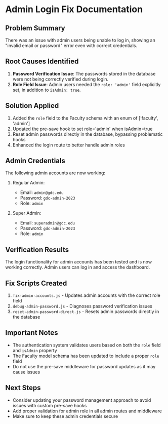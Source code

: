 # Admin Login Fix Documentation

## Problem Summary
There was an issue with admin users being unable to log in, showing an "invalid email or password" error even with correct credentials.

## Root Causes Identified
1. **Password Verification Issue**: The passwords stored in the database were not being correctly verified during login.
2. **Role Field Issue**: Admin users needed the `role: 'admin'` field explicitly set, in addition to `isAdmin: true`.

## Solution Applied
1. Added the `role` field to the Faculty schema with an enum of ['faculty', 'admin']
2. Updated the pre-save hook to set role='admin' when isAdmin=true
3. Reset admin passwords directly in the database, bypassing problematic hooks
4. Enhanced the login route to better handle admin roles

## Admin Credentials
The following admin accounts are now working:

1. Regular Admin:
   - Email: `admin@gdc.edu`
   - Password: `gdc-admin-2023`
   - Role: `admin`

2. Super Admin:
   - Email: `superadmin@gdc.edu`
   - Password: `gdc-admin-2023`
   - Role: `admin`

## Verification Results
The login functionality for admin accounts has been tested and is now working correctly. Admin users can log in and access the dashboard.

## Fix Scripts Created
1. `fix-admin-accounts.js` - Updates admin accounts with the correct role field
2. `debug-admin-password.js` - Diagnoses password verification issues
3. `reset-admin-password-direct.js` - Resets admin passwords directly in the database

## Important Notes
- The authentication system validates users based on both the `role` field and `isAdmin` property
- The Faculty model schema has been updated to include a proper `role` field
- Do not use the pre-save middleware for password updates as it may cause issues

## Next Steps
- Consider updating your password management approach to avoid issues with custom pre-save hooks
- Add proper validation for admin role in all admin routes and middleware
- Make sure to keep these admin credentials secure
